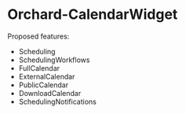 # Orchard-CalendarWidget

Proposed features:

- Scheduling
- SchedulingWorkflows
- FullCalendar
- ExternalCalendar
- PublicCalendar
- DownloadCalendar
- SchedulingNotifications
